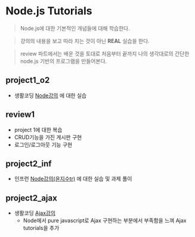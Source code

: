 # Node.js Tutorials

> Node.js에 대한 기본적인 개념들에 대해 학습한다.

> 강의의 내용을 보고 따라 치는 것이 아닌 **REAL** 실습을 한다.

> review 파트에서는 배운 것을 토대로 처음부터 끝까지 나의 생각대로의 간단한 node.js 기반의 프로그램을 만들어본다.

## project1_o2

-   생활코딩 [Node강의](https://www.opentutorials.org/course/2136) 에 대한 실습

## review1

-   project 1에 대한 복습
-   CRUD기능을 가진 게시판 구현
-   로그인/로그아웃 기능 구현

## project2_inf

-   인프런 [Node강의(윤지수tr)](https://www.inflearn.com/course/node-js-%EC%9B%B9%EA%B0%9C%EB%B0%9C) 에 대한 실습 및 과제 풀이

## project2_ajax

- 생활코딩 [Ajax강의](https://opentutorials.org/course/3281) 
  - Node에서 pure javascript로 Ajax 구현하는 부분에서 부족함을 느껴 Ajax tutorials을 추가  
